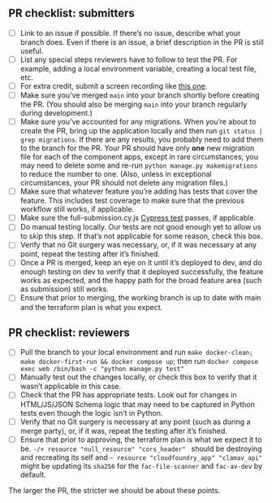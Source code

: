 
## PR checklist: submitters

- [ ]   Link to an issue if possible. If there’s no issue, describe what your branch does. Even if there is an issue, a brief description in the PR is still useful.
- [ ]   List any special steps reviewers have to follow to test the PR. For example, adding a local environment variable, creating a local test file, etc.
- [ ]   For extra credit, submit a screen recording like [this one](https://github.com/GSA-TTS/FAC/pull/1821).
- [ ]   Make sure you’ve merged `main` into your branch shortly before creating the PR. (You should also be merging `main` into your branch regularly during development.)
- [ ]   Make sure you’ve accounted for any migrations. When you’re about to create the PR, bring up the application locally and then run `git status | grep migrations`. If there are any results, you probably need to add them to the branch for the PR. Your PR should have only **one** new migration file for each of the component apps, except in rare circumstances; you may need to delete some and re-run `python manage.py makemigrations` to reduce the number to one. (Also, unless in exceptional circumstances, your PR should not delete any migration files.)
- [ ]   Make sure that whatever feature you’re adding has tests that cover the feature. This includes test coverage to make sure that the previous workflow still works, if applicable.
- [ ]   Make sure the full-submission.cy.js [Cypress test](https://github.com/GSA-TTS/FAC/blob/main/docs/testing.md#end-to-end-testing) passes, if applicable.
- [ ]   Do manual testing locally. Our tests are not good enough yet to allow us to skip this step. If that’s not applicable for some reason, check this box.
- [ ]   Verify that no Git surgery was necessary, or, if it was necessary at any point, repeat the testing after it’s finished.
- [ ]   Once a PR is merged, keep an eye on it until it’s deployed to dev, and do enough testing on dev to verify that it deployed successfully, the feature works as expected, and the happy path for the broad feature area (such as submission) still works.
- [ ]   Ensure that prior to merging, the working branch is up to date with main and the terraform plan is what you expect.

## PR checklist: reviewers

- [ ]   Pull the branch to your local environment and run `make docker-clean; make docker-first-run && docker compose up`; then run `docker compose exec web /bin/bash -c "python manage.py test"`
- [ ]   Manually test out the changes locally, or check this box to verify that it wasn’t applicable in this case.
- [ ]   Check that the PR has appropriate tests. Look out for changes in HTML/JS/JSON Schema logic that may need to be captured in Python tests even though the logic isn’t in Python.
- [ ]   Verify that no Git surgery is necessary at any point (such as during a merge party), or, if it was, repeat the testing after it’s finished.
- [ ]   Ensure that prior to approving, the terraform plan is what we expect it to be. `-/+ resource "null_resource" "cors_header" ` should be destroying and recreating its self and ` ~ resource "cloudfoundry_app" "clamav_api" ` might be updating its `sha256` for the `fac-file-scanner` and `fac-av-dev` by default.

The larger the PR, the stricter we should be about these points.
